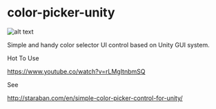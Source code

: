 # color-picker-unity

![alt text](http://staraban.com/wp-content/uploads/2014/01/color_piker_instructions.jpg)

Simple and handy color selector UI control based on Unity GUI system.

Hot To Use

https://www.youtube.co/watch?v=rLMgItnbmSQ

See


http://staraban.com/en/simple-color-picker-control-for-unity/

